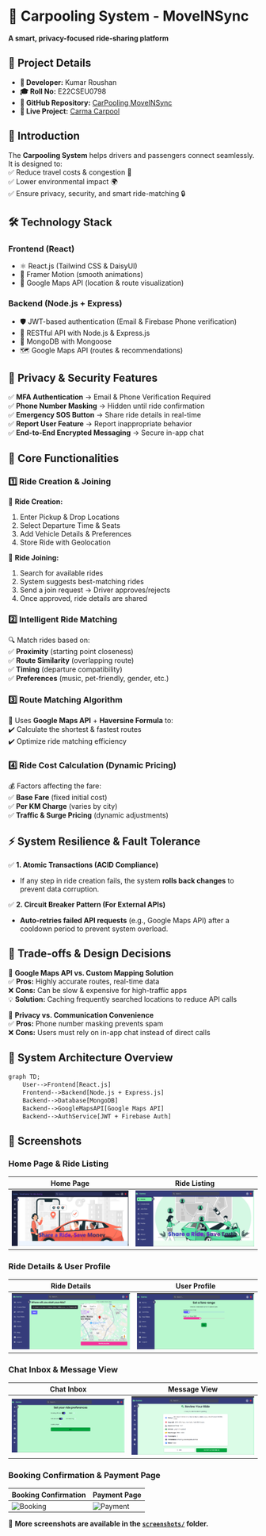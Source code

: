 # 🚗 Carpooling System - MoveINSync

**A smart, privacy-focused ride-sharing platform**

## 📌 Project Details

- **👤 Developer:** Kumar Roushan
- **🎓 Roll No:** E22CSEU0798
- **🔗 GitHub Repository:** [CarPooling MoveINSync](https://github.com/KumarRoushan9234/car_polling_MoveINSync)
- **🚀 Live Project:** [Carma Carpool](https://carma-carpool.vercel.app/)

## 📝 Introduction

The **Carpooling System** helps drivers and passengers connect seamlessly. It is designed to:  
✅ Reduce travel costs & congestion 🚦  
✅ Lower environmental impact 🌍  
✅ Ensure privacy, security, and smart ride-matching 🔒

## 🛠 Technology Stack

### Frontend (React)

- ⚛️ React.js (Tailwind CSS & DaisyUI)
- 🎨 Framer Motion (smooth animations)
- 📍 Google Maps API (location & route visualization)

### Backend (Node.js + Express)

- 🛡 JWT-based authentication (Email & Firebase Phone verification)
- 🔄 RESTful API with Node.js & Express.js
- 💾 MongoDB with Mongoose
- 🗺 Google Maps API (routes & recommendations)

## 🔐 Privacy & Security Features

✅ **MFA Authentication** → Email & Phone Verification Required  
✅ **Phone Number Masking** → Hidden until ride confirmation  
✅ **Emergency SOS Button** → Share ride details in real-time  
✅ **Report User Feature** → Report inappropriate behavior  
✅ **End-to-End Encrypted Messaging** → Secure in-app chat

## 📌 Core Functionalities

### 1️⃣ Ride Creation & Joining

🔹 **Ride Creation:**

1. Enter Pickup & Drop Locations
2. Select Departure Time & Seats
3. Add Vehicle Details & Preferences
4. Store Ride with Geolocation

🔹 **Ride Joining:**

1. Search for available rides
2. System suggests best-matching rides
3. Send a join request → Driver approves/rejects
4. Once approved, ride details are shared

### 2️⃣ Intelligent Ride Matching

🔍 Match rides based on:  
✅ **Proximity** (starting point closeness)  
✅ **Route Similarity** (overlapping route)  
✅ **Timing** (departure compatibility)  
✅ **Preferences** (music, pet-friendly, gender, etc.)

### 3️⃣ Route Matching Algorithm

🚀 Uses **Google Maps API** + **Haversine Formula** to:  
✔️ Calculate the shortest & fastest routes  
✔️ Optimize ride matching efficiency

### 4️⃣ Ride Cost Calculation (Dynamic Pricing)

💰 Factors affecting the fare:  
✅ **Base Fare** (fixed initial cost)  
✅ **Per KM Charge** (varies by city)  
✅ **Traffic & Surge Pricing** (dynamic adjustments)

## ⚡ System Resilience & Fault Tolerance

✅ **1. Atomic Transactions (ACID Compliance)**

- If any step in ride creation fails, the system **rolls back changes** to prevent data corruption.

✅ **2. Circuit Breaker Pattern (For External APIs)**

- **Auto-retries failed API requests** (e.g., Google Maps API) after a cooldown period to prevent system overload.

## 📌 Trade-offs & Design Decisions

🔹 **Google Maps API vs. Custom Mapping Solution**  
✅ **Pros:** Highly accurate routes, real-time data  
❌ **Cons:** Can be slow & expensive for high-traffic apps  
💡 **Solution:** Caching frequently searched locations to reduce API calls

🔹 **Privacy vs. Communication Convenience**  
✅ **Pros:** Phone number masking prevents spam  
❌ **Cons:** Users must rely on in-app chat instead of direct calls

## 📐 System Architecture Overview

```mermaid
graph TD;
    User-->Frontend[React.js]
    Frontend-->Backend[Node.js + Express.js]
    Backend-->Database[MongoDB]
    Backend-->GoogleMapsAPI[Google Maps API]
    Backend-->AuthService[JWT + Firebase Auth]

```

## 📸 Screenshots

### Home Page & Ride Listing

| Home Page                                                 | Ride Listing                                                      |
| --------------------------------------------------------- | ----------------------------------------------------------------- |
| ![Home](screenshots/Screenshot%202025-03-23%20081148.png) | ![Ride Listing](screenshots/Screenshot%202025-03-23%20145338.png) |

### Ride Details & User Profile

| Ride Details                                                      | User Profile                                                      |
| ----------------------------------------------------------------- | ----------------------------------------------------------------- |
| ![Ride Details](screenshots/Screenshot%202025-03-23%20145357.png) | ![User Profile](screenshots/Screenshot%202025-03-23%20145425.png) |

### Chat Inbox & Message View

| Chat Inbox                                                      | Message View                                                      |
| --------------------------------------------------------------- | ----------------------------------------------------------------- |
| ![Chat Inbox](screenshots/Screenshot%202025-03-23%20145437.png) | ![Message View](screenshots/Screenshot%202025-03-23%20145452.png) |

### Booking Confirmation & Payment Page

| Booking Confirmation                                         | Payment Page                                                 |
| ------------------------------------------------------------ | ------------------------------------------------------------ |
| ![Booking](screenshots/Screenshot%202025-03-23%20145504.png) | ![Payment](screenshots/Screenshot%202025-03-23%20145522.png) |

📌 **More screenshots are available in the [`screenshots/`](screenshots/) folder.**
